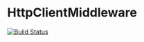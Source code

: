# HttpClientMiddleware

[![Build Status](https://travis-ci.org/glassechidna/HttpClientMiddleware.svg?branch=master)](https://travis-ci.org/glassechidna/HttpClientMiddleware)

